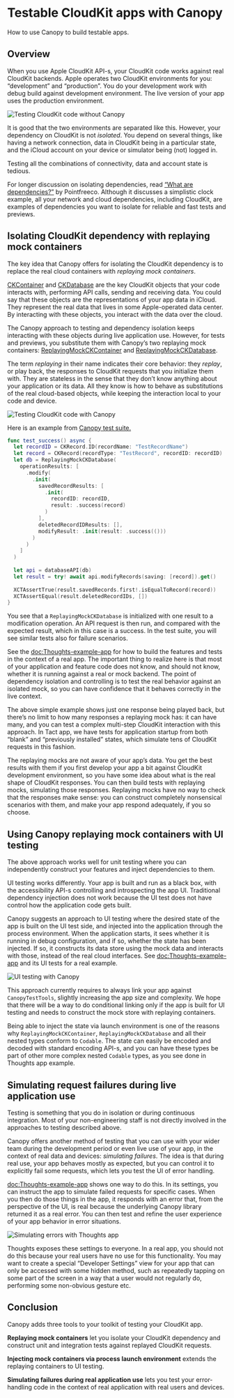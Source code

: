 # Testable CloudKit apps with Canopy

How to use Canopy to build testable apps.

## Overview

When you use Apple CloudKit API-s, your CloudKit code works against real CloudKit backends. Apple operates two CloudKit environments for you: “development” and “production”. You do your development work with debug build against development environment. The live version of your app uses the production environment.

![Testing CloudKit code without Canopy](testing-without-canopy)

It is good that the two environments are separated like this. However, your dependency on CloudKit is not _isolated_. You depend on several things, like having a network connection, data in CloudKit being in a particular state, and the iCloud account on your device or simulator being (not) logged in.

Testing all the combinations of connectivity, data and account state is tedious.

For longer discussion on isolating dependencies, read [“What are dependencies?”](https://pointfreeco.github.io/swift-dependencies/main/documentation/dependencies/whataredependencies) by Pointfreeco. Although it discusses a simplistic clock example, all your network and cloud dependencies, including CloudKit, are examples of dependencies you want to isolate for reliable and fast tests and previews.

## Isolating CloudKit dependency with replaying mock containers

The key idea that Canopy offers for isolating the CloudKit dependency is to replace the real cloud containers with _replaying mock containers_.

[CKContainer](https://developer.apple.com/documentation/cloudkit/ckcontainer) and [CKDatabase](https://developer.apple.com/documentation/cloudkit/ckdatabase) are the key CloudKit objects that your code interacts with, performing API calls, sending and receiving data. You could say that these objects are the representations of your app data in iCloud. They represent the real data that lives in some Apple-operated data center. By interacting with these objects, you interact with the data over the cloud.

The Canopy approach to testing and dependency isolation keeps interacting with these objects during live application use. However, for tests and previews, you substitute them with Canopy’s two replaying mock containers: [ReplayingMockCKContainer](https://github.com/tact/Canopy/blob/main/Targets/CanopyTestTools/Sources/ReplayingMockCKContainer/ReplayingMockCKContainer.swift) and [ReplayingMockCKDatabase](https://github.com/tact/Canopy/blob/main/Targets/CanopyTestTools/Sources/ReplayingMockCKDatabase/ReplayingMockCKDatabase.swift).

The term _replaying_ in their name indicates their core behavior: they _replay_, or play back, the responses to CloudKit requests that you initialize them with. They are stateless in the sense that they don’t know anything about your application or its data. All they know is how to behave as substitutions of the real cloud-based objects, while keeping the interaction local to your code and device.

![Testing CloudKit code with Canopy](testing-with-canopy)

Here is an example from [Canopy test suite.](https://github.com/tact/Canopy/blob/main/Targets/Canopy/Tests/ModifyRecordsTests.swift#L34)

```swift
func test_success() async {
  let recordID = CKRecord.ID(recordName: "TestRecordName")
  let record = CKRecord(recordType: "TestRecord", recordID: recordID)
  let db = ReplayingMockCKDatabase(
    operationResults: [
      .modify(
        .init(
          savedRecordResults: [
            .init(
              recordID: recordID,
              result: .success(record)
            )
          ],
          deletedRecordIDResults: [],
          modifyResult: .init(result: .success(()))
        )
      )
    ]
  )
  
  let api = databaseAPI(db)
  let result = try! await api.modifyRecords(saving: [record]).get()
  
  XCTAssertTrue(result.savedRecords.first!.isEqualToRecord(record))
  XCTAssertEqual(result.deletedRecordIDs, [])
}
```

You see that a `ReplayingMockCKDatabase` is initialized with one result to a modification operation. An API request is then run, and compared with the expected result, which in this case is a success. In the test suite, you will see similar tests also for failure scenarios.

See the <doc:Thoughts-example-app> for how to build the features and tests in the context of a real app. The important thing to realize here is that most of your application and feature code does not know, and should not know, whether it is running against a real or mock backend. The point of dependency isolation and controlling is to test the real behavior against an isolated mock, so you can have confidence that it behaves correctly in the live context.

The above simple example shows just one response being played back, but there’s no limit to how many responses a replaying mock has: it can have many, and you can test a complex multi-step CloudKit interaction with this approach. In Tact app, we have tests for application startup from both “blank” and “previously installed” states, which simulate tens of CloudKit requests in this fashion.

The replaying mocks are not aware of your app’s data. You get the best results with them if you first develop your app a bit against CloudKit development environment, so you have some idea about what is the real shape of CloudKit responses. You can then build tests with replaying mocks, simulating those responses. Replaying mocks have no way to check that the responses make sense: you can construct completely nonsensical scenarios with them, and make your app respond adequately, if you so choose.

## Using Canopy replaying mock containers with UI testing

The above approach works well for unit testing where you can independently construct your features and inject dependencies to them.

UI testing works differently. Your app is built and run as a black box, with the accessibility API-s controlling and introspecting the app UI. Traditional dependency injection does not work because the UI test does not have control how the application code gets built.

Canopy suggests an approach to UI testing where the desired state of the app is built on the UI test side, and injected into the application through the process environment. When the application starts, it sees whether it is running in debug configuration, and if so, whether the state has been injected. If so, it constructs its data store using the mock data and interacts with those, instead of the real cloud interfaces. See <doc:Thoughts-example-app> and its UI tests for a real example.

![UI testing with Canopy](testing-ui)

This approach currently requires to always link your app against `CanopyTestTools`, slightly increasing the app size and complexity. We hope that there will be a way to do conditional linking only if the app is built for UI testing and needs to construct the mock store with replaying containers.

Being able to inject the state via launch environment is one of the reasons why `ReplayingMockCKContainer`, `ReplayingMockCKDatabase` and all their nested types conform to `Codable`. The state can easily be encoded and decoded with standard encoding API-s, and you can have these types be part of other more complex nested `Codable` types, as you see done in Thoughts app example. 

## Simulating request failures during live application use

Testing is something that you do in isolation or during continuous integration. Most of your non-engineering staff is not directly involved in the approaches to testing described above.

Canopy offers another method of testing that you can use with your wider team during the development period or even live use of your app, in the context of real data and devices: _simulating failures_. The idea is that during real use, your app behaves mostly as expected, but you can control it to explicitly fail some requests, which lets you test the UI of error handling.

<doc:Thoughts-example-app> shows one way to do this. In its settings, you can instruct the app to simulate failed requests for specific cases. When you then do those things in the app, it responds with an error that, from the perspective of the UI, is real because the underlying Canopy library returned it as a real error. You can then test and refine the user experience of your app behavior in error situations.

![Simulating errors with Thoughts app](thoughts-ios-settings)

Thoughts exposes these settings to everyone. In a real app, you should not do this because your real users have no use for this functionality. You may want to create a special “Developer Settings” view for your app that can only be accessed with some hidden method, such as repeatedly tapping on some part of the screen in a way that a user would not regularly do, performing some non-obvious gesture etc.

## Conclusion

Canopy adds three tools to your toolkit of testing your CloudKit app.

**Replaying mock containers** let you isolate your CloudKit dependency and construct unit and integration tests against replayed CloudKit requests.

**Injecting mock containers via process launch environment** extends the replaying containers to UI testing.

**Simulating failures during real application use** lets you test your error-handling code in the context of real application with real users and devices.
